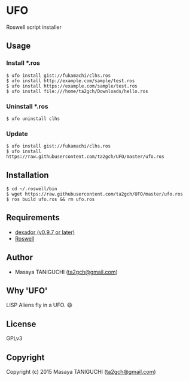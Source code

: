 # UFO
Roswell script installer

## Usage
### Install *.ros

```shell
$ ufo install gist://fukamachi/clhs.ros
$ ufo install http://example.com/sample/test.ros
$ ufo install https://example.com/sample/test.ros
$ ufo install file:///home/ta2gch/Downloads/hello.ros
```

### Uninstall *.ros

```shell
$ ufo uninstall clhs

```

### Update

```shell
$ ufo install gist://fukamachi/clhs.ros
$ ufo install https://raw.githubusercontent.com/ta2gch/UFO/master/ufo.ros
```
## Installation

```
$ cd ~/.roswell/bin
$ wget https://raw.githubusercontent.com/ta2gch/UFO/master/ufo.ros
$ ros build ufo.ros && rm ufo.ros
```
## Requirements

* [dexador (v0.9.7 or later)](https://github.com/fukamachi/dexador)
* [Roswell](https://github.com/snmsts/roswell)

## Author

* Masaya TANIGUCHI (ta2gch@gmail.com)

## Why 'UFO'
LISP Aliens fly in a UFO. :smile:

## License

GPLv3

## Copyright

Copyright (c) 2015 Masaya TANIGUCHI (ta2gch@gmail.com)
